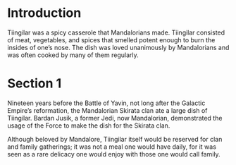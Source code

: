 # Introduction

Tiingilar was a spicy casserole that Mandalorians made.
Tiingilar consisted of meat, vegetables, and spices that smelled potent enough to burn the insides of one’s nose.
The dish was loved unanimously by Mandalorians and was often cooked by many of them regularly.

# Section 1

Nineteen years before the Battle of Yavin, not long after the Galactic Empire’s reformation, the Mandalorian Skirata clan ate a large dish of Tiingilar.
Bardan Jusik, a former Jedi, now Mandalorian, demonstrated the usage of the Force to make the dish for the Skirata clan.

Although beloved by Mandalore, Tiingilar itself would be reserved for clan and family gatherings; it was not a meal one would have daily, for it was seen as a rare delicacy one would enjoy with those one would call family.
